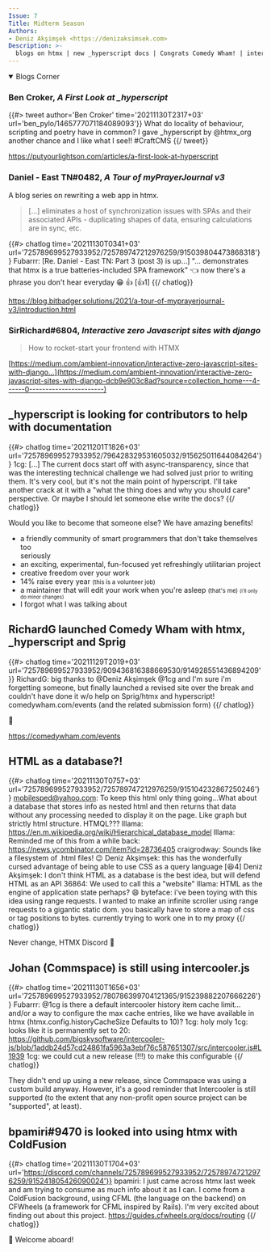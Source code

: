 ```yaml
---
Issue: 7
Title: Midterm Season
Authors:
- Deniz Akşimşek <https://denizaksimsek.com>
Description: >-
  blogs on htmx | new _hyperscript docs | Congrats Comedy Wham! | intercooler into 2022 | and more!
---
```



<details open class="blogs-corner">

<summary>Blogs Corner</summary>


### Ben Croker, <cite>A First Look at _hyperscript</cite>

{{#> tweet author='Ben Croker' time='20211130T2317+03' url='ben_pylo/1465777071184089093'}}
What do locality of behaviour, scripting and poetry have in common? I gave 
_hyperscript by @htmx_org another chance and I like what I see!! #CraftCMS
{{/ tweet}}

<https://putyourlightson.com/articles/a-first-look-at-hyperscript>


### Daniel - East TN#0482, <cite>A Tour of myPrayerJournal v3</cite>

A blog series on rewriting a web app in htmx.

> [...] eliminates a host of synchronization issues with SPAs and their 
> associated APIs - duplicating shapes of data, ensuring calculations are in 
> sync, etc.

{{#> chatlog time='20211130T0341+03' url='725789699527933952/725789747212976259/915039804473868318'}}
Fubarrr: [Re. Daniel - East TN: Part 3 (post 3) is up...]
  "...  demonstrates that htmx is a true batteries-included SPA framework" 👈 
  now there's a phrase you don't hear everyday 😁 👍 [👍1]
{{/ chatlog}}

<https://blog.bitbadger.solutions/2021/a-tour-of-myprayerjournal-v3/introduction.html>


### SirRichard#6804, <cite>Interactive zero Javascript sites with django</cite>

> How to rocket-start your frontend with HTMX

[https://medium.com/ambient-innovation/interactive-zero-javascript-sites-with-django...](https://medium.com/ambient-innovation/interactive-zero-javascript-sites-with-django-dcb9e903c8ad?source=collection_home---4------0-----------------------)

</details>


## _hyperscript is looking for contributors to help with documentation

{{#> chatlog time='20211201T1826+03' url='725789699527933952/796428329531605032/915625011644084264'}}
1cg: [...] The current docs start off with async-transparency, since that was 
  the interesting technical challenge we had solved just prior to writing them.
  It's very cool, but it's not the main point of hyperscript. I'll take another
  crack at it with a "what the thing does and why you should care" perspective.
  Or maybe I should let someone else write the docs?
{{/ chatlog}}

Would you like to become that someone else? We have amazing benefits!

- a friendly community of smart programmers that don't take themselves too  
  seriously
- an exciting, experimental, fun-focused yet refreshingly utilitarian project
- creative freedom over your work
- 14% raise every year <small>(this is a volunteer job)</small>
- a maintainer that will edit your work when you're asleep <small>(that's me) 
  <small>(i'll only do minor changes)</small></small>
- I forgot what I was talking about


## RichardG launched Comedy Wham with htmx, _hyperscript and Sprig

{{#> chatlog time='20211129T2019+03' url='725789699527933952/909436816388669530/914928551436894209'}}
RichardG: big thanks to @Deniz Akşimşek @1cg and I'm sure i'm forgetting 
  someone, but finally launched a revised site over the break and couldn't have
  done it w/o help on Sprig/htmx and hyperscript! comedywham.com/events (and 
  the related submission form)
{{/ chatlog}}

💙

<https://comedywham.com/events>


## HTML as a database?!

{{#> chatlog time='20211130T0757+03' url='725789699527933952/725789747212976259/915104232867250246'}}
mobilesped@yahoo.com: To keep this html only thing going...What about a 
  database that stores info as nested html and then returns that data without 
  any processing needed to display it on the page. Like graph but strictly html
  structure. HTMQL???
lllama: https://en.m.wikipedia.org/wiki/Hierarchical_database_model
lllama: Reminded me of this from a while back: https://news.ycombinator.com/item?id=28736405
craigrodway: Sounds like a filesystem of .html files! 😉
Deniz Akşimşek: this has the wonderfully cursed advantage of being able to use 
  CSS as a query language [😆4]
Deniz Akşimşek: I don't think HTML as a database is the best idea, but will 
  defend HTML as an API
36864: We used to call this a "website"
lllama: HTML as the engine of application state perhaps? 😄
byteface: i've been toying with this idea using range requests. I wanted to 
  make an infinite scroller using range requests to a gigantic static dom. you
  basically have to store a map of css or tag positions to bytes. currently
  trying to work one in to my proxy
{{/ chatlog}}

Never change, HTMX Discord 💙


## Johan (Commspace) is still using intercooler.js

{{#> chatlog time='20211130T1656+03' url='725789699527933952/780786399704121365/915239882207666226'}}
Fubarrr: @1cg is there a default intercooler history item cache limit... and/or
  a way to configure the max cache entries, like we have available in htmx 
  (htmx.config.historyCacheSize Defaults to 10)?
1cg: holy moly
1cg: looks like it is permanently set to 20: https://github.com/bigskysoftware/intercooler-js/blob/1addb24d57cd24861fa5963a3ebf76c587651307/src/intercooler.js#L1939
1cg: we could cut a new release (!!!) to make this configurable
{{/ chatlog}}

They didn't end up using a new release, since Commspace was using a custom 
build anyway. However, it's a good reminder that Intercooler is still supported
(to the extent that any non-profit open source project can be "supported", at 
least).


## bpamiri#9470 is looked into using htmx with ColdFusion

{{#> chatlog time='20211130T1704+03' url='https://discord.com/channels/725789699527933952/725789747212976259/915241805426090024'}}
bpamiri: I just came across htmx last week and am trying to consume as much 
  info about it as I can. I come from a ColdFusion background, using CFML (the
  language on the backend) on CFWheels (a framework for CFML inspired by 
  Rails). I'm very excited about finding out about this project. 
  <https://guides.cfwheels.org/docs/routing>
{{/ chatlog}}

💙 Welcome aboard!

